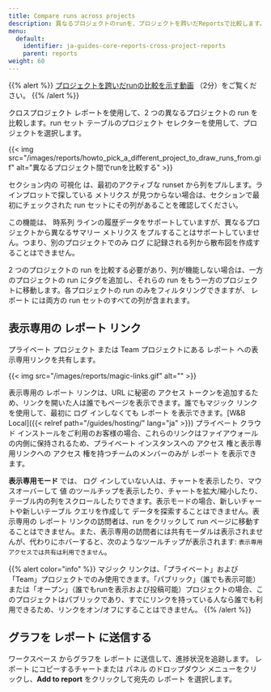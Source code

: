 ```yaml
---
title: Compare runs across projects
description: 異なるプロジェクトのrunを、プロジェクトを跨いだReportsで比較します。
menu:
  default:
    identifier: ja-guides-core-reports-cross-project-reports
    parent: reports
weight: 60
---
```


{{% alert %}}
[プロジェクトを跨いだrunの比較を示す動画](https://www.youtube.com/watch?v=uD4if_nGrs4) （2分）をご覧ください。
{{% /alert %}}

クロスプロジェクト レポートを使用して、2 つの異なるプロジェクトの run を比較します。run セット テーブルのプロジェクト セレクターを使用して、プロジェクトを選択します。

{{< img src="/images/reports/howto_pick_a_different_project_to_draw_runs_from.gif" alt="異なるプロジェクト間でrunを比較する" >}}

セクション内の 可視化 は、最初のアクティブな runset から列をプルします。ラインプロットで探している メトリクス が見つからない場合は、セクションで最初にチェックされた run セットにその列があることを確認してください。

この機能は、 時系列 ラインの履歴データをサポートしていますが、異なるプロジェクトから異なるサマリー メトリクス をプルすることはサポートしていません。つまり、別のプロジェクトでのみ ログ に記録される列から散布図を作成することはできません。

2 つのプロジェクトの run を比較する必要があり、列が機能しない場合は、一方のプロジェクトの run にタグを追加し、それらの run をもう一方のプロジェクトに移動します。各プロジェクトの run のみをフィルタリングできますが、 レポート には両方の run セットのすべての列が含まれます。

## 表示専用の レポート リンク

プライベート プロジェクト または Team プロジェクトにある レポート への表示専用リンクを共有します。

{{< img src="/images/reports/magic-links.gif" alt="" >}}

表示専用の レポート リンクは、URL に秘密の アクセス トークンを追加するため、リンクを開いた人は誰でもページを表示できます。誰でもマジック リンクを使用して、最初に ログ インしなくても レポート を表示できます。[W&B Local]({{< relref path="/guides/hosting/" lang="ja" >}}) プライベート クラウド インストールをご利用のお客様の場合、これらのリンクはファイアウォールの内側に保持されるため、プライベート インスタンスへの アクセス 権と表示専用リンクへの アクセス 権を持つチームのメンバーのみが レポート を表示できます。

**表示専用モード** では、 ログ インしていない人は、チャートを表示したり、マウスオーバーして 値 のツールチップを表示したり、チャートを拡大/縮小したり、テーブル内の列をスクロールしたりできます。表示モードの場合、新しいチャートや新しいテーブル クエリを作成して データを探索することはできません。表示専用の レポート リンクの訪問者は、run をクリックして run ページに移動することはできません。また、表示専用の訪問者には共有モーダルは表示されませんが、代わりにホバーすると、次のようなツールチップが表示されます: `表示専用アクセスでは共有は利用できません`。

{{% alert color="info" %}}
マジック リンクは、「プライベート」および「Team」プロジェクトでのみ使用できます。「パブリック」（誰でも表示可能）または「オープン」（誰でもrunを表示および投稿可能）プロジェクトの場合、このプロジェクトはパブリックであり、すでにリンクを持っている人なら誰でも利用できるため、リンクをオン/オフにすることはできません。
{{% /alert %}}

## グラフを レポート に送信する

ワークスペース からグラフを レポート に送信して、進捗状況を追跡します。 レポート にコピーするチャートまたは パネル のドロップダウン メニューをクリックし、**Add to report** をクリックして宛先の レポート を選択します。
